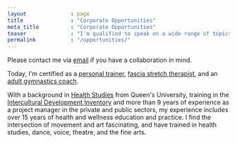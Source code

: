 ```yaml
---
layout              : page
title               : "Corporate Opportunities"
meta_title          : "Corporate Opportunities"
teaser              : "I'm qualified to speak on a wide range of topics relating to personal and organizational health and wellness."
permalink           : "/opportunities/"
---
```


Please contact me via <a href="mailto:freethefoot.hamilton@gmail.com">email</a> if you have a collaboration in mind.

Today, I'm certified as a <a href="https://ncsf.org/">personal trainer</a>, <a href="https://www.stretchtowin.com/page/what-is-fst">fascia stretch therapist</a>, and an <a href="https://www.gymnasticsontario.ca/education/coach-ed/nccp-course-information/">adult gymnastics coach</a>. 

With a background in <a href="https://skhs.queensu.ca/students/undergrad/health">Health Studies</a> from Queen's University, training in the <a href="https://www.idiinventory.com/">Intercultural Development Inventory</a> and more than 9 years of experience as a project manager in the private and public sectors, my experience includes over 15 years of health and wellness education and practice. I find the intersection of movement and art fascinating, and have trained in health studies, dance, voice, theatre, and the fine arts. 
